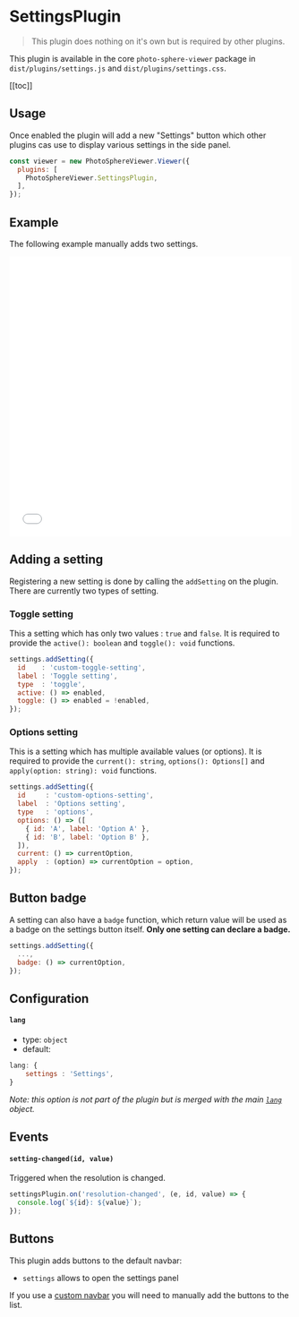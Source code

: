 # SettingsPlugin

<ApiButton page="PSV.plugins.SettingsPlugin.html"/>

> This plugin does nothing on it's own but is required by other plugins.

This plugin is available in the core `photo-sphere-viewer` package in `dist/plugins/settings.js` and `dist/plugins/settings.css`.

[[toc]]


## Usage

Once enabled the plugin will add a new "Settings" button which other plugins cas use to display various settings in the side panel.

```js
const viewer = new PhotoSphereViewer.Viewer({
  plugins: [
    PhotoSphereViewer.SettingsPlugin,
  ],
});
```


## Example

The following example manually adds two settings.

<iframe style="width: 100%; height: 500px;" src="//jsfiddle.net/mistic100/54qx9yLt/embedded/result,js/dark" allowfullscreen="allowfullscreen" frameborder="0"></iframe>


## Adding a setting

Registering a new setting is done by calling the `addSetting` on the plugin. There are currently two types of setting.

### Toggle setting

This a setting which has only two values : `true` and `false`. It is required to provide the `active(): boolean` and `toggle(): void` functions.

```js
settings.addSetting({
  id    : 'custom-toggle-setting',
  label : 'Toggle setting',
  type  : 'toggle',
  active: () => enabled,
  toggle: () => enabled = !enabled,
});
```

### Options setting

This is a setting which has multiple available values (or options). It is required to provide the `current(): string`, `options(): Options[]` and `apply(option: string): void` functions.

```js
settings.addSetting({
  id     : 'custom-options-setting',
  label  : 'Options setting',
  type   : 'options',
  options: () => ([
    { id: 'A', label: 'Option A' },
    { id: 'B', label: 'Option B' },
  ]),
  current: () => currentOption,
  apply  : (option) => currentOption = option,
});
```


## Button badge

A setting can also have a `badge` function, which return value will be used as a badge on the settings button itself. **Only one setting can declare a badge.**

```js
settings.addSetting({
  ...,
  badge: () => currentOption,
});
```


## Configuration

#### `lang`
- type: `object`
- default:
```js
lang: {
    settings : 'Settings',
}
```

_Note: this option is not part of the plugin but is merged with the main [`lang`](../guide/config.md#lang) object._


## Events

#### `setting-changed(id, value)`

Triggered when the resolution is changed.

```js
settingsPlugin.on('resolution-changed', (e, id, value) => {
  console.log(`${id}: ${value}`);
});
```


## Buttons

This plugin adds buttons to the default navbar:
- `settings` allows to open the settings panel

If you use a [custom navbar](../guide/navbar.md) you will need to manually add the buttons to the list.
